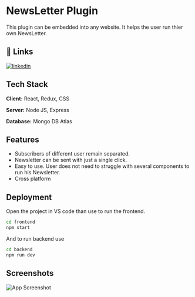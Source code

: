 
# NewsLetter Plugin

This plugin can be embedded into any website. It helps the user run thier own NewsLetter.

## 🔗 Links
[![linkedin](https://img.shields.io/badge/linkedin-0A66C2?style=for-the-badge&logo=linkedin&logoColor=white)](https://www.linkedin.com/in/vijay-chaurasia/)

## Tech Stack

**Client:** React, Redux, CSS

**Server:** Node JS, Express

**Database:** Mongo DB Atlas

## Features

- Subscribers of different user remain separated.
- Newsletter can be sent with just a single click.
- Easy to use. User does not need to struggle with several components to run his Newsletter.
- Cross platform

##  Deployment
Open the project in VS code than use to run the frontend.
``` bash
cd frontend
npm start
```
And to run backend use
``` bash
cd backend
npm run dev
```

## Screenshots

![App Screenshot](https://postimg.cc/BXr4tXC8)
